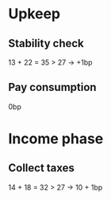 # Upkeep
## Stability check
13 + 22 = 35 > 27 → +1bp
## Pay consumption
0bp
# Income phase
## Collect taxes
14 + 18 = 32 > 27 → 10 + 1bp